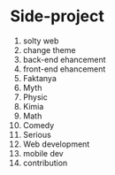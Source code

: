 # Side-project
1. solty web
2. change theme
3. back-end ehancement
4. front-end ehancement
5. Faktanya
6. Myth
7. Physic
8. Kimia
9. Math
10. Comedy
11. Serious
12. Web development
13. mobile dev
14. contribution